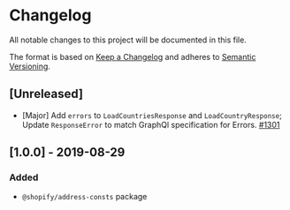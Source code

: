 # Changelog

All notable changes to this project will be documented in this file.

The format is based on [Keep a Changelog](http://keepachangelog.com/en/1.0.0/)
and adheres to [Semantic Versioning](http://semver.org/spec/v2.0.0.html).

## [Unreleased]

- [Major] Add `errors` to `LoadCountriesResponse` and `LoadCountryResponse`;
  Update `ResponseError` to match GraphQl specification for Errors. [#1301](https://github.com/Shopify/quilt/pull/1301)

## [1.0.0] - 2019-08-29

### Added

- `@shopify/address-consts` package
